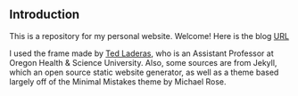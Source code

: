 ## Introduction
This is a repository for my personal website. Welcome! Here is the blog [URL](https://Yifeng-T.github.io)

I used the frame made by [Ted Laderas](https://github.com/laderast), who is an Assistant Professor at Oregon Health & Science University.
Also, some sources are from Jekyll, which an open source static website generator, as well as a theme based largely off of the Minimal Mistakes theme by Michael Rose.


